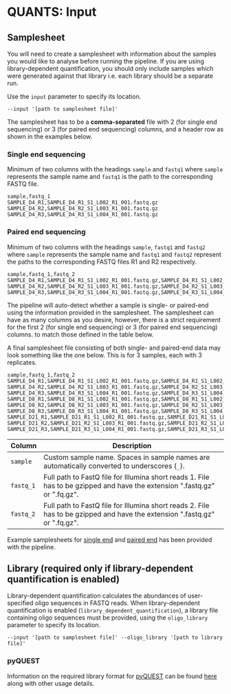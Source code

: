 # QUANTS: Input

## Samplesheet

You will need to create a samplesheet with information about the samples you would like to analyse before running the pipeline. If you are using library-dependent quantification, you should only include samples which were generated against that library i.e. each library should be a separate run.

Use the `input` parameter to specify its location.

```console
--input '[path to samplesheet file]'
```

The samplesheet has to be a **comma-separated** file with 2 (for single end sequencing) or 3 (for paired end sequencing) columns, and a header row as shown in the examples below.

### Single end sequencing

Minimum of two columns with the headings `sample` and `fastq1` where `sample` represents the sample name and `fastq1` is the path to the corresponding FASTQ file.

```csv
sample,fastq_1
SAMPLE_D4_R1,SAMPLE_D4_R1_S1_L002_R1_001.fastq.gz
SAMPLE_D4_R2,SAMPLE_D4_R2_S1_L003_R1_001.fastq.gz
SAMPLE_D4_R3,SAMPLE_D4_R3_S1_L004_R1_001.fastq.gz
```

### Paired end sequencing

Minimum of two columns with the headings `sample`, `fastq1` and `fastq2` where `sample` represents the sample name and `fastq1` and `fastq2` represent the paths to the corresponding FASTQ files R1 and R2 respectively.

```csv
sample,fastq_1,fastq_2
SAMPLE_D4_R1,SAMPLE_D4_R1_S1_L002_R1_001.fastq.gz,SAMPLE_D4_R1_S1_L002_R2_001.fastq.gz
SAMPLE_D4_R2,SAMPLE_D4_R2_S1_L003_R1_001.fastq.gz,SAMPLE_D4_R2_S1_L003_R2_001.fastq.gz
SAMPLE_D4_R3,SAMPLE_D4_R3_S1_L004_R1_001.fastq.gz,SAMPLE_D4_R3_S1_L004_R2_001.fastq.gz
```

The pipeline will auto-detect whether a sample is single- or paired-end using the information provided in the samplesheet. The samplesheet can have as many columns as you desire, however, there is a strict requirement for the first 2 (for single end sequencing) or 3 (for paired end sequencing) columns. to match those defined in the table below.

A final samplesheet file consisting of both single- and paired-end data may look something like the one below. This is for 3 samples, each with 3 replicates.

```csv
sample,fastq_1,fastq_2
SAMPLE_D4_R1,SAMPLE_D4_R1_S1_L002_R1_001.fastq.gz,SAMPLE_D4_R1_S1_L002_R2_001.fastq.gz
SAMPLE_D4_R2,SAMPLE_D4_R2_S1_L003_R1_001.fastq.gz,SAMPLE_D4_R2_S1_L003_R2_001.fastq.gz
SAMPLE_D4_R3,SAMPLE_D4_R3_S1_L004_R1_001.fastq.gz,SAMPLE_D4_R3_S1_L004_R2_001.fastq.gz
SAMPLE_D8_R1,SAMPLE_D8_R1_S1_L002_R1_001.fastq.gz,SAMPLE_D8_R1_S1_L002_R2_001.fastq.gz
SAMPLE_D8_R2,SAMPLE_D8_R2_S1_L003_R1_001.fastq.gz,SAMPLE_D8_R2_S1_L003_R2_001.fastq.gz
SAMPLE_D8_R3,SAMPLE_D8_R3_S1_L004_R1_001.fastq.gz,SAMPLE_D8_R3_S1_L004_R2_001.fastq.gz
SAMPLE_D21_R1,SAMPLE_D21_R1_S1_L002_R1_001.fastq.gz,SAMPLE_D21_R1_S1_L002_R2_001.fastq.gz
SAMPLE_D21_R2,SAMPLE_D21_R2_S1_L003_R1_001.fastq.gz,SAMPLE_D21_R2_S1_L003_R2_001.fastq.gz
SAMPLE_D21_R3,SAMPLE_D21_R3_S1_L004_R1_001.fastq.gz,SAMPLE_D21_R3_S1_L004_R2_001.fastq.gz
```

| Column         | Description                                                                                                                |
|----------------|----------------------------------------------------------------------------------------------------------------------------|
| `sample`       | Custom sample name. Spaces in sample names are automatically converted to underscores (`_`).                               |
| `fastq_1`      | Full path to FastQ file for Illumina short reads 1. File has to be gzipped and have the extension ".fastq.gz" or ".fq.gz". |
| `fastq_2`      | Full path to FastQ file for Illumina short reads 2. File has to be gzipped and have the extension ".fastq.gz" or ".fq.gz". |

Example samplesheets for [single end](../assets/samplesheet.single.csv) and [paired end](../assets/samplesheet.single.csv) has been provided with the pipeline.

## Library (required only if library-dependent quantification is enabled)

Library-dependent quantification calculates the abundances of user-specified oligo sequences in FASTQ reads. When library-dependent quantification is enabled (`library_dependent_quantification`), a library file containing oligo sequences must be provided, using the `oligo_library` parameter to specify its location.

```console
--input '[path to samplesheet file]' --oligo_library '[path to library file]'
```

### pyQUEST

Information on the required library format for [pyQUEST](https://github.com/cancerit/pyQUEST) can be found [here](https://github.com/cancerit/pyQUEST#library) along with other usage details.
